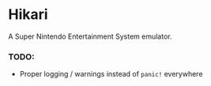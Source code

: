 # Hikari
A Super Nintendo Entertainment System emulator.

### TODO:
- Proper logging / warnings instead of `panic!` everywhere

